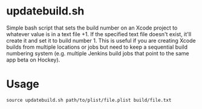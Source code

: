 updatebuild.sh
==============

Simple bash script that sets the build number on an Xcode project to whatever value is in a text file +1. If the specified text file doesn't exist, it'll create it and set it to build number 1. This is useful if you are creating Xcode builds from multiple locations or jobs but need to keep a sequential build numbering system (e.g. multiple Jenkins build jobs that point to the same app beta on Hockey).

Usage
=====

`source updatebuild.sh path/to/plist/file.plist build/file.txt`
